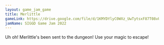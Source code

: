 ```yaml
---
layout: game_jam_game
title: Merlittle
gameLink: https://drive.google.com/file/d/1KMYDYlyC0WXz_UwTytsxF87T08vUuoTn/view?usp=sharing
jamName: SIGGD Game Jam 2022
---
```

<!--Put description here:-->
Uh oh! Merlittle's been sent to the dungeon! Use your magic to escape!